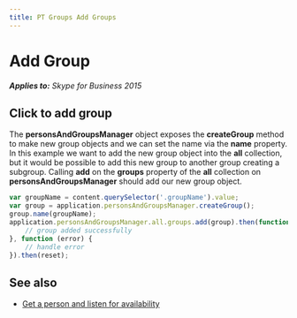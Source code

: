```yaml
---
title: PT Groups Add Groups
---
```

# Add Group


 _**Applies to:** Skype for Business 2015_

## Click to add group

The **personsAndGroupsManager** object exposes the **createGroup** method to make new group objects and we can set the name via the **name** property.  In this example we want to add the new group object into the **all** collection, but it would be possible to add this new group to another group creating a subgroup.  Calling **add** on the **groups** property of the **all** collection on **personsAndGroupsManager** should add our new group object.

```js
var groupName = content.querySelector('.groupName').value;
var group = application.personsAndGroupsManager.createGroup();
group.name(groupName);
application.personsAndGroupsManager.all.groups.add(group).then(function () {
    // group added successfully
}, function (error) {
    // handle error
}).then(reset);
```

## See also

- <a href="https://msdn.microsoft.com/skype/websdk/docs/ListenForAvailability" target="">Get a person and listen for availability</a>

